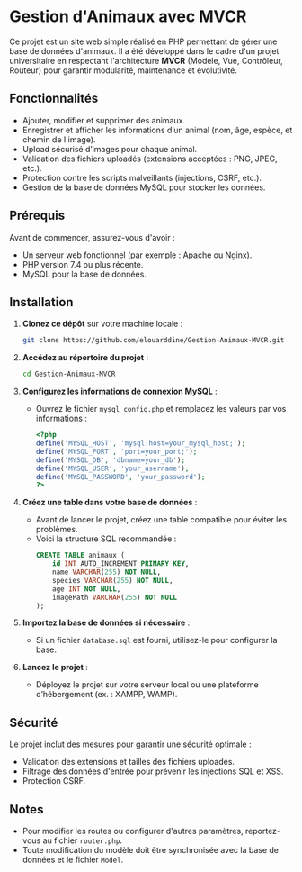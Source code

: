 # Gestion d'Animaux avec MVCR

Ce projet est un site web simple réalisé en PHP permettant de gérer une base de données d'animaux. Il a été développé dans le cadre d'un projet universitaire en respectant l'architecture **MVCR** (Modèle, Vue, Contrôleur, Routeur) pour garantir modularité, maintenance et évolutivité.

## Fonctionnalités
- Ajouter, modifier et supprimer des animaux.
- Enregistrer et afficher les informations d’un animal (nom, âge, espèce, et chemin de l'image).
- Upload sécurisé d’images pour chaque animal.
- Validation des fichiers uploadés (extensions acceptées : PNG, JPEG, etc.).
- Protection contre les scripts malveillants (injections, CSRF, etc.).
- Gestion de la base de données MySQL pour stocker les données.

## Prérequis
Avant de commencer, assurez-vous d'avoir :
- Un serveur web fonctionnel (par exemple : Apache ou Nginx).
- PHP version 7.4 ou plus récente.
- MySQL pour la base de données.

## Installation
1. **Clonez ce dépôt** sur votre machine locale :
   ```bash
   git clone https://github.com/elouarddine/Gestion-Animaux-MVCR.git
   ```

2. **Accédez au répertoire du projet** :
   ```bash
   cd Gestion-Animaux-MVCR
   ```

3. **Configurez les informations de connexion MySQL** :
   - Ouvrez le fichier `mysql_config.php` et remplacez les valeurs par vos informations :
     ```php
     <?php
     define('MYSQL_HOST', 'mysql:host=your_mysql_host;'); 
     define('MYSQL_PORT', 'port=your_port;'); 
     define('MYSQL_DB', 'dbname=your_db'); 
     define('MYSQL_USER', 'your_username');  
     define('MYSQL_PASSWORD', 'your_password'); 
     ?>
     ```

4. **Créez une table dans votre base de données** :
   - Avant de lancer le projet, créez une table compatible pour éviter les problèmes.
   - Voici la structure SQL recommandée :
     ```sql
     CREATE TABLE animaux (
         id INT AUTO_INCREMENT PRIMARY KEY,
         name VARCHAR(255) NOT NULL,
         species VARCHAR(255) NOT NULL,
         age INT NOT NULL,
         imagePath VARCHAR(255) NOT NULL
     );
     ```

5. **Importez la base de données si nécessaire** :
   - Si un fichier `database.sql` est fourni, utilisez-le pour configurer la base.

6. **Lancez le projet** :
   - Déployez le projet sur votre serveur local ou une plateforme d’hébergement (ex. : XAMPP, WAMP).

## Sécurité
Le projet inclut des mesures pour garantir une sécurité optimale :
- Validation des extensions et tailles des fichiers uploadés.
- Filtrage des données d'entrée pour prévenir les injections SQL et XSS.
- Protection CSRF.

## Notes
- Pour modifier les routes ou configurer d'autres paramètres, reportez-vous au fichier `router.php`.
- Toute modification du modèle doit être synchronisée avec la base de données et le fichier `Model`.

